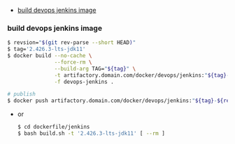 <!-- START doctoc generated TOC please keep comment here to allow auto update -->
<!-- DON'T EDIT THIS SECTION, INSTEAD RE-RUN doctoc TO UPDATE -->

- [build devops jenkins image](#build-devops-jenkins-image)

<!-- END doctoc generated TOC please keep comment here to allow auto update -->


### build devops jenkins image
```bash
$ revsion="$(git rev-parse --short HEAD)"
$ tag='2.426.3-lts-jdk11'
$ docker build --no-cache \
               --force-rm \
               --build-arg TAG="${tag}" \
               -t artifactory.domain.com/docker/devops/jenkins:"${tag}-${revsion}" \
               -f devops-jenkins .

# publish
$ docker push artifactory.domain.com/docker/devops/jenkins:"${tag}-${revsion}"
```

- or
  ```bash
  $ cd dockerfile/jenkins
  $ bash build.sh -t '2.426.3-lts-jdk11' [ --rm ]
  ```


